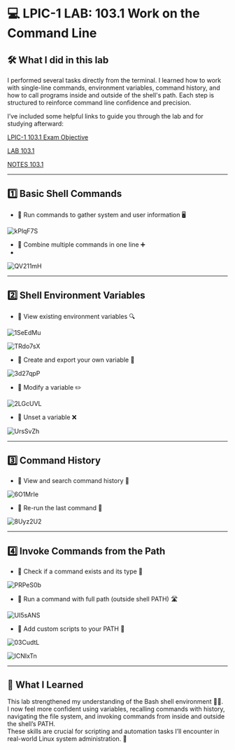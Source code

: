 # 💻 LPIC-1 LAB: 103.1 Work on the Command Line

## 🛠️ What I did in this lab
I performed several tasks directly from the terminal. I learned how to work with single-line commands, environment variables, command history, and how to call programs inside and outside of the shell's path. Each step is structured to reinforce command line confidence and precision.

I’ve included some helpful links to guide you through the lab and for studying afterward:

[LPIC-1 103.1 Exam Objective](https://www.lpi.org/our-certifications/exam-101-102-objectives/#103.1_Work_on_the_command_line)

[LAB 103.1](https://1drv.ms/w/c/354f1c8d534fbced/EQgktcLt-LRDidB3qldVCcQB7WyOKqsKGRHnzlMPwFcUlA?e=zFbhYv)

[NOTES 103.1](https://1drv.ms/w/c/354f1c8d534fbced/Ea2TBxbPO0dJi7e1G0y7vR4B3NVF5fJuUfjPnMOjnu0Rtw?e=GxnGoj)

---

## 1️⃣ Basic Shell Commands

- 🔹 Run commands to gather system and user information 🖥️
  
![kPlqF7S](https://github.com/user-attachments/assets/731cff88-28a6-47cc-9b59-c63db9d67c90)

- 🔹 Combine multiple commands in one line ➕
- 
![QV211mH](https://github.com/user-attachments/assets/46e0b35c-3407-472a-b7e6-27db33febe04)

---

## 2️⃣ Shell Environment Variables

- 🔹 View existing environment variables 🔍
  
![1SeEdMu](https://github.com/user-attachments/assets/11ae8ef7-057e-48af-9ce1-b57cdffa5826)

![TRdo7sX](https://github.com/user-attachments/assets/3dfa9147-0f25-46c9-8529-f3ac51a11830)

- 🔹 Create and export your own variable 🧪
  
![3d27qpP](https://github.com/user-attachments/assets/7caef6cf-c3c3-44d2-b0fe-7c74c68394ba)
  
- 🔹 Modify a variable ✏️
  
![2LGcUVL](https://github.com/user-attachments/assets/4ab7164b-e33e-47a8-8439-5132a90cb90b)

- 🔹 Unset a variable ❌  

![UrsSvZh](https://github.com/user-attachments/assets/ebcc911f-a127-47cc-bc3d-b75168101c0d)

---

## 3️⃣ Command History

- 🔹 View and search command history 📜

![6O1MrIe](https://github.com/user-attachments/assets/2c5ed195-cb9c-41ba-b01d-b0d788b6b637)

- 🔹 Re-run the last command 🔁

![8Uyz2U2](https://github.com/user-attachments/assets/728caf00-7402-40f5-96b9-5b5e0bccd5b1)

---

## 4️⃣ Invoke Commands from the Path

- 🔹 Check if a command exists and its type 🧭

![PRPeS0b](https://github.com/user-attachments/assets/a6b59f6e-5e40-45f3-8232-8402bdf4c991)

- 🔹 Run a command with full path (outside shell PATH) 🛣️

![UI5sANS](https://github.com/user-attachments/assets/b32898f7-f5bd-488e-928b-55158bdfbe07)

- 🔹 Add custom scripts to your PATH 🧰

![03CudtL](https://github.com/user-attachments/assets/562c3175-4bd6-45ae-bc92-c2a92bf5788d)

![ICNIxTn](https://github.com/user-attachments/assets/adc34de4-fc64-4af8-a992-39939bc60142)

---

## 📘 What I Learned

This lab strengthened my understanding of the Bash shell environment 👨‍💻.  
I now feel more confident using variables, recalling commands with history, navigating the file system, and invoking commands from inside and outside the shell’s PATH.  
These skills are crucial for scripting and automation tasks I’ll encounter in real-world Linux system administration. 🚀


















